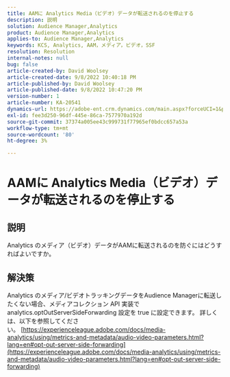 ```yaml
---
title: AAMに Analytics Media（ビデオ）データが転送されるのを停止する
description: 説明
solution: Audience Manager,Analytics
product: Audience Manager,Analytics
applies-to: Audience Manager,Analytics
keywords: KCS, Analytics, AAM，メディア，ビデオ，SSF
resolution: Resolution
internal-notes: null
bug: false
article-created-by: David Woolsey
article-created-date: 9/8/2022 10:40:18 PM
article-published-by: David Woolsey
article-published-date: 9/8/2022 10:47:20 PM
version-number: 1
article-number: KA-20541
dynamics-url: https://adobe-ent.crm.dynamics.com/main.aspx?forceUCI=1&pagetype=entityrecord&etn=knowledgearticle&id=6012852f-c72f-ed11-9db1-00224808613b
exl-id: fee3d250-96df-445e-86ca-7577970a192d
source-git-commit: 37374a005ee43c999731f77965ef0bdcc657a53a
workflow-type: tm+mt
source-wordcount: '80'
ht-degree: 3%

---
```


# AAMに Analytics Media（ビデオ）データが転送されるのを停止する

## 説明

Analytics のメディア（ビデオ）データがAAMに転送されるのを防ぐにはどうすればよいですか。

## 解決策


Analytics のメディア/ビデオトラッキングデータをAudience Managerに転送したくない場合、メディアコレクション API 実装で analytics.optOutServerSideForwarding 設定を true に設定できます。 詳しくは、以下を参照してください。 [https://experienceleague.adobe.com/docs/media-analytics/using/metrics-and-metadata/audio-video-parameters.html?lang=en#opt-out-server-side-forwarding](https://experienceleague.adobe.com/docs/media-analytics/using/metrics-and-metadata/audio-video-parameters.html?lang=en#opt-out-server-side-forwarding)
